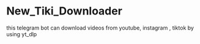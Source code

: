 # New_Tiki_Downloader
this telegram bot can download videos from youtube, instagram , tiktok by using yt_dlp
